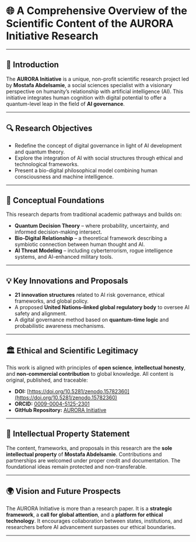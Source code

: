 # 🌐 A Comprehensive Overview of the Scientific Content of the AURORA Initiative Research

---

## 📘 Introduction

The **AURORA Initiative** is a unique, non-profit scientific research project led by **Mostafa Abdelsamie**, a social sciences specialist with a visionary perspective on humanity’s relationship with artificial intelligence (AI). This initiative integrates human cognition with digital potential to offer a quantum-level leap in the field of **AI governance**.

---

## 🔍 Research Objectives

- Redefine the concept of digital governance in light of AI development and quantum theory.
- Explore the integration of AI with social structures through ethical and technological frameworks.
- Present a bio-digital philosophical model combining human consciousness and machine intelligence.

---

## 🧭 Conceptual Foundations

This research departs from traditional academic pathways and builds on:

- **Quantum Decision Theory** – where probability, uncertainty, and informed decision-making intersect.
- **Bio-Digital Relationship** – a theoretical framework describing a symbiotic connection between human thought and AI.
- **AI Threat Modeling** – including cyberterrorism, rogue intelligence systems, and AI-enhanced military tools.

---

## 💡 Key Innovations and Proposals

- **21 innovation structures** related to AI risk governance, ethical frameworks, and global policy.
- A proposed **United Nations–linked global regulatory body** to oversee AI safety and alignment.
- A digital governance method based on **quantum-time logic** and probabilistic awareness mechanisms.

---

## 🏛️ Ethical and Scientific Legitimacy

This work is aligned with principles of **open science**, **intellectual honesty**, and **non-commercial contribution** to global knowledge. All content is original, published, and traceable:

- **DOI:** [https://doi.org/10.5281/zenodo.15782360](https://doi.org/10.5281/zenodo.15782360)  
- **ORCID:** [0009-0004-5125-2301](https://orcid.org/0009-0004-5125-2301)  
- **GitHub Repository:** [AURORA Initiative](https://github.com/mostafaabdelsamee/AURORA-INITIATIVE-_-Egypt-)

---

## 🔐 Intellectual Property Statement

The content, frameworks, and proposals in this research are the **sole intellectual property** of **Mostafa Abdelsamie**. Contributions and partnerships are welcomed under proper credit and documentation. The foundational ideas remain protected and non-transferable.

---

## 🌍 Vision and Future Prospects

The AURORA Initiative is more than a research paper. It is a **strategic framework**, a **call for global attention**, and a **platform for ethical technology**. It encourages collaboration between states, institutions, and researchers before AI advancement surpasses our ethical boundaries.

---